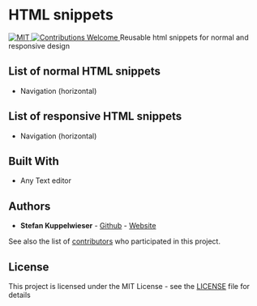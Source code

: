 # HTML snippets
<a href="https://opensource.org/licenses/MIT">
  <img src="https://img.shields.io/badge/License-MIT-red.svg"
      alt="MIT">
</a>
<a href="https://github.com/StefanKuppelwieser/C-Sharp-Utility">
   <img src="https://img.shields.io/badge/contributions-welcome-brightgreen.svg?style=flat"
        alt="Contributions Welcome">
</a>
Reusable html snippets for normal and responsive design

## List of normal HTML snippets

* Navigation (horizontal)

## List of responsive HTML snippets

* Navigation (horizontal)

## Built With

* Any Text editor

## Authors

* **Stefan Kuppelwieser** - [Github](https://github.com/StefanKuppelwieser) - [Website](https://wwww.kuppelwieser.net)

See also the list of [contributors](https://github.com/StefanKuppelwieser/C-Util/graphs/contributors) who participated in this project.

## License

This project is licensed under the MIT License - see the [LICENSE](LICENSE) file for details
